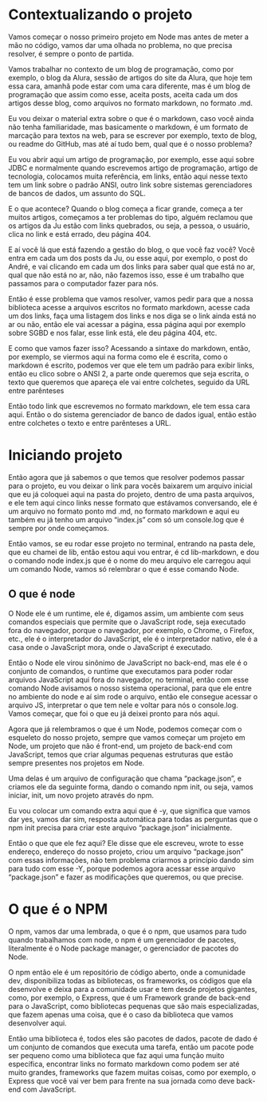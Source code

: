 # Contextualizando o projeto

Vamos começar o nosso primeiro projeto em Node mas antes de meter a mão no código, vamos dar uma olhada no problema, no que precisa resolver, é sempre o ponto de partida.

Vamos trabalhar no contexto de um blog de programação, como por exemplo, o blog da Alura, sessão de artigos do site da Alura, que hoje tem essa cara, amanhã pode estar com uma cara diferente, mas é um blog de programação que assim como esse, aceita posts, aceita cada um dos artigos desse blog, como arquivos no formato markdown, no formato .md.

Eu vou deixar o material extra sobre o que é o markdown, caso você ainda não tenha familiaridade, mas basicamente o markdown, é um formato de marcação para textos na web, para se escrever por exemplo, texto de blog, ou readme do GitHub, mas até aí tudo bem, qual que é o nosso problema?

Eu vou abrir aqui um artigo de programação, por exemplo, esse aqui sobre JDBC e normalmente quando escrevemos artigo de programação, artigo de tecnologia, colocamos muita referência, em links, então aqui nesse texto tem um link sobre o padrão ANSI, outro link sobre sistemas gerenciadores de bancos de dados, um assunto do SQL.

E o que acontece? Quando o blog começa a ficar grande, começa a ter muitos artigos, começamos a ter problemas do tipo, alguém reclamou que os artigos da Ju estão com links quebrados, ou seja, a pessoa, o usuário, clica no link e está errado, deu página 404.

E aí você lá que está fazendo a gestão do blog, o que você faz você? Você entra em cada um dos posts da Ju, ou esse aqui, por exemplo, o post do André, e vai clicando em cada um dos links para saber qual que está no ar, qual que não está no ar, não, não fazemos isso, esse é um trabalho que passamos para o computador fazer para nós.

Então é esse problema que vamos resolver, vamos pedir para que a nossa biblioteca acesse a arquivos escritos no formato markdown, acesse cada um dos links, faça uma listagem dos links e nos diga se o link ainda está no ar ou não, então ele vai acessar a página, essa página aqui por exemplo sobre SGBD e nos falar, esse link está, ele deu página 404, etc.

E como que vamos fazer isso? Acessando a sintaxe do markdown, então, por exemplo, se viermos aqui na forma como ele é escrita, como o markdown é escrito, podemos ver que ele tem um padrão para exibir links, então eu clico sobre o ANSI 2, a parte onde queremos que seja escrita, o texto que queremos que apareça ele vai entre colchetes, seguido da URL entre parênteses

Então todo link que escrevemos no formato markdown, ele tem essa cara aqui. Então o do sistema gerenciador de banco de dados igual, então estão entre colchetes o texto e entre parênteses a URL.


# Iniciando projeto

Então agora que já sabemos o que temos que resolver podemos passar para o projeto, eu vou deixar o link para vocês baixarem um arquivo inicial que eu já coloquei aqui na pasta do projeto, dentro de uma pasta arquivos, e ele tem aqui cinco links nesse formato que estávamos conversando, ele é um arquivo no formato ponto md .md, no formato markdown e aqui eu também eu já tenho um arquivo “index.js” com só um console.log que é sempre por onde começamos.

Então vamos, se eu rodar esse projeto no terminal, entrando na pasta dele, que eu chamei de lib, então estou aqui vou entrar, é cd lib-markdown, e dou o comando node index.js que é o nome do meu arquivo ele carregou aqui um comando Node, vamos só relembrar o que é esse comando Node.

## O que é node

O Node ele é um runtime, ele é, digamos assim, um ambiente com seus comandos especiais que permite que o JavaScript rode, seja executado fora do navegador, porque o navegador, por exemplo, o Chrome, o Firefox, etc., ele é o interpretador do JavaScript, ele é o interpretador nativo, ele é a casa onde o JavaScript mora, onde o JavaScript é executado.

Então o Node ele virou sinônimo de JavaScript no back-end, mas ele é o conjunto de comandos, o runtime que executamos para poder rodar arquivos JavaScript aqui fora do navegador, no terminal, então com esse comando Node avisamos o nosso sistema operacional, para que ele entre no ambiente do node e aí sim rode o arquivo, então ele consegue acessar o arquivo JS, interpretar o que tem nele e voltar para nós o console.log. Vamos começar, que foi o que eu já deixei pronto para nós aqui.

Agora que já relembramos o que é um Node, podemos começar com o esqueleto do nosso projeto, sempre que vamos começar um projeto em Node, um projeto que não é front-end, um projeto de back-end com JavaScript, temos que criar algumas pequenas estruturas que estão sempre presentes nos projetos em Node.

Uma delas é um arquivo de configuração que chama “package.json”, e criamos ele da seguinte forma, dando o comando npm init, ou seja, vamos iniciar, init, um novo projeto através do npm.

Eu vou colocar um comando extra aqui que é -y, que significa que vamos dar yes, vamos dar sim, resposta automática para todas as perguntas que o npm init precisa para criar este arquivo “package.json” inicialmente.

Então o que que ele fez aqui? Ele disse que ele escreveu, wrote to esse endereço, endereço do nosso projeto, criou um arquivo “package.json” com essas informações, não tem problema criarmos a princípio dando sim para tudo com esse -Y, porque podemos agora acessar esse arquivo “package.json” e fazer as modificações que queremos, ou que precise.


# O que é o NPM

O npm, vamos dar uma lembrada, o que é o npm, que usamos para tudo quando trabalhamos com node, o npm é um gerenciador de pacotes, literalmente é o Node package manager, o gerenciador de pacotes do Node.

O npm então ele é um repositório de código aberto, onde a comunidade dev, disponibiliza todas as bibliotecas, os frameworks, os códigos que ela desenvolve e deixa para a comunidade usar e tem desde projetos gigantes, como, por exemplo, o Express, que é um Framework grande de back-end para o JavaScript, como bibliotecas pequenas que são mais especializadas, que fazem apenas uma coisa, que é o caso da biblioteca que vamos desenvolver aqui.

Então uma biblioteca é, todos eles são pacotes de dados, pacote de dado é um conjunto de comandos que executa uma tarefa, então um pacote pode ser pequeno como uma biblioteca que faz aqui uma função muito específica, encontrar links no formato markdown como podem ser até muito grandes, frameworks que fazem muitas coisas, como por exemplo, o Express que você vai ver bem para frente na sua jornada como deve back-end com JavaScript.